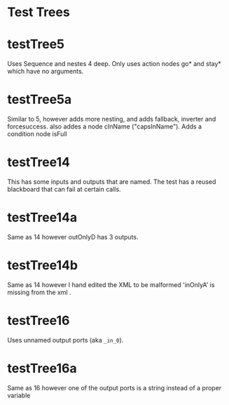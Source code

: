 # Test Trees

# testTree5
Uses Sequence and nestes 4 deep.  Only uses action nodes go* and stay* which have no arguments.

# testTree5a
Similar to 5, however adds more nesting, and adds fallback, inverter and forcesuccess. also addes a node cInName ("capsInName").  Adds a condition node isFull

# testTree14
This has some inputs and outputs that are named.  The test has a reused blackboard that can fail at certain calls.


# testTree14a
Same as 14 however outOnlyD has 3 outputs.

# testTree14b
Same as 14 however I hand edited the XML to be malformed 'inOnlyA' is missing from the xml <TreeNodesModel>.


# testTree16
Uses unnamed output ports (aka `_in_0`).


# testTree16a
Same as 16 however one of the output ports is a string instead of a proper variable

